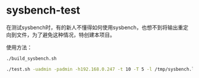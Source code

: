 # sysbench-test

在测试sysbench时，有的新人不懂得如何使用sysbench，也想不到将输出重定向到文件，为了避免这种情况，特创建本项目。

使用方法：

```bash
./build_sysbench.sh

./test.sh -uadmin -padmin -h192.168.0.247 -t 10 -T 5 -l /tmp/sysbench.log -s ./sysbench_install/share/sysbench/oltp_read_write.lua -c all # all 包括prepare、run、cleanup，也可单独指定某一步
```